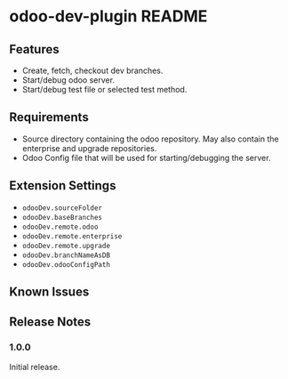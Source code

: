 # odoo-dev-plugin README

## Features

- Create, fetch, checkout dev branches.
- Start/debug odoo server.
- Start/debug test file or selected test method.

## Requirements

- Source directory containing the odoo repository. May also contain the
  enterprise and upgrade repositories.
- Odoo Config file that will be used for starting/debugging the server.

## Extension Settings

- `odooDev.sourceFolder`
- `odooDev.baseBranches`
- `odooDev.remote.odoo`
- `odooDev.remote.enterprise`
- `odooDev.remote.upgrade`
- `odooDev.branchNameAsDB`
- `odooDev.odooConfigPath`

## Known Issues

## Release Notes

### 1.0.0

Initial release.
